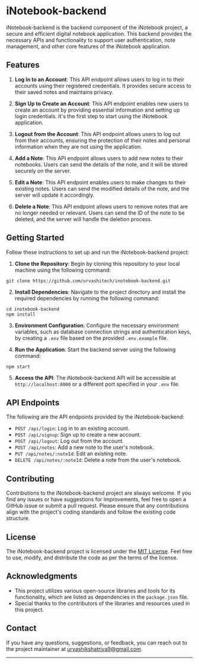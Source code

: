 # iNotebook-backend

iNotebook-backend is the backend component of the iNotebook project, a secure and efficient digital notebook application. This backend provides the necessary APIs and functionality to support user authentication, note management, and other core features of the iNotebook application.

## Features

1. **Log In to an Account**: This API endpoint allows users to log in to their accounts using their registered credentials. It provides secure access to their saved notes and maintains privacy.

2. **Sign Up to Create an Account**: This API endpoint enables new users to create an account by providing essential information and setting up login credentials. It's the first step to start using the iNotebook application.

3. **Logout from the Account**: This API endpoint allows users to log out from their accounts, ensuring the protection of their notes and personal information when they are not using the application.

4. **Add a Note**: This API endpoint allows users to add new notes to their notebooks. Users can send the details of the note, and it will be stored securely on the server.

5. **Edit a Note**: This API endpoint enables users to make changes to their existing notes. Users can send the modified details of the note, and the server will update it accordingly.

6. **Delete a Note**: This API endpoint allows users to remove notes that are no longer needed or relevant. Users can send the ID of the note to be deleted, and the server will handle the deletion process.

## Getting Started

Follow these instructions to set up and run the iNotebook-backend project:

1. **Clone the Repository**: Begin by cloning this repository to your local machine using the following command:
```
git clone https://github.com/urvashitech/inotebook-backend.git
```

2. **Install Dependencies**: Navigate to the project directory and install the required dependencies by running the following command:

```
cd inotebook-backend
npm install
```

3. **Environment Configuration**: Configure the necessary environment variables, such as database connection strings and authentication keys, by creating a `.env` file based on the provided `.env.example` file.

4. **Run the Application**: Start the backend server using the following command:

```
npm start
```

5. **Access the API**: The iNotebook-backend API will be accessible at `http://localhost:8000` or a different port specified in your `.env` file.

## API Endpoints

The following are the API endpoints provided by the iNotebook-backend:

- `POST /api/login`: Log in to an existing account.
- `POST /api/signup`: Sign up to create a new account.
- `POST /api/logout`: Log out from the account.
- `POST /api/notes`: Add a new note to the user's notebook.
- `PUT /api/notes/:noteId`: Edit an existing note.
- `DELETE /api/notes/:noteId`: Delete a note from the user's notebook.

## Contributing

Contributions to the iNotebook-backend project are always welcome. If you find any issues or have suggestions for improvements, feel free to open a GitHub issue or submit a pull request. Please ensure that any contributions align with the project's coding standards and follow the existing code structure.

## License

The iNotebook-backend project is licensed under the [MIT License](LICENSE). Feel free to use, modify, and distribute the code as per the terms of the license.

## Acknowledgments

- This project utilizes various open-source libraries and tools for its functionality, which are listed as dependencies in the `package.json` file.
- Special thanks to the contributors of the libraries and resources used in this project.

## Contact

If you have any questions, suggestions, or feedback, you can reach out to the project maintainer at [urvashikshatriya9@gmail.com](mailto:your-email@example.com).

---

